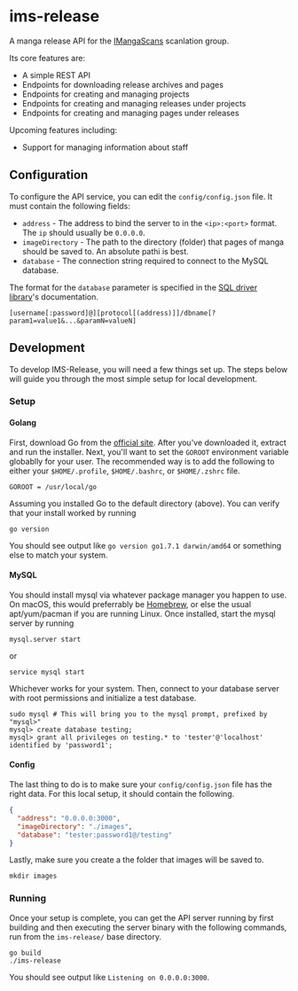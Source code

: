 # ims-release

A manga release API for the [IMangaScans](https://imangascans.org/) scanlation group.

Its core features are:

* A simple REST API
* Endpoints for downloading release archives and pages
* Endpoints for creating and managing projects
* Endpoints for creating and managing releases under projects
* Endpoints for creating and managing pages under releases

Upcoming features including:

* Support for managing information about staff

## Configuration

To configure the API service, you can edit the `config/config.json` file. It must contain the following fields:

* `address` - The address to bind the server to in the `<ip>:<port>` format. The `ip` should usually be `0.0.0.0`.
* `imageDirectory` - The path to the directory (folder) that pages of manga should be saved to. An absolute pathi is best.
* `database` - The connection string required to connect to the MySQL database.

The format for the `database` parameter is specified in the [SQL driver library](https://github.com/go-sql-driver/mysql#dsn-data-source-name)'s
documentation.

```
[username[:password]@][protocol[(address)]]/dbname[?param1=value1&...&paramN=valueN]
```

## Development

To develop IMS-Release, you will need a few things set up. The steps below will guide you through the most simple setup for local development.

### Setup

#### Golang

First, download Go from the [official site](https://golang.org/dl/).  After you've downloaded it, extract and run the installer.  Next, you'll want to set the `GOROOT` environment variable globablly for your user.  The recommended way is to add the following to either your `$HOME/.profile`, `$HOME/.bashrc`, or `$HOME/.zshrc` file.

```
GOROOT = /usr/local/go
```

Assuming you installed Go to the default directory (above). You can verify that your install worked by running

```
go version
```

You should see output like `go version go1.7.1 darwin/amd64` or something else to match your system.

#### MySQL

You should install mysql via whatever package manager you happen to use.  On macOS, this would preferrably be [Homebrew](http://brew.sh/), or else the usual apt/yum/pacman if you are running Linux. Once installed, start the mysql server by running

```
mysql.server start
```

or

```
service mysql start
```

Whichever works for your system.  Then, connect to your database server with root permissions and initialize a test database.

```
sudo mysql # This will bring you to the mysql prompt, prefixed by "mysql>"
mysql> create database testing;
mysql> grant all privileges on testing.* to 'tester'@'localhost' identified by 'password1';
```

#### Config

The last thing to do is to make sure your `config/config.json` file has the right data.  For this local setup, it should contain the following.

```json
{
  "address": "0.0.0.0:3000",
  "imageDirectory": "./images",
  "database": "tester:password1@/testing"
}
```

Lastly, make sure you create a the folder that images will be saved to.

```
mkdir images
```

### Running

Once your setup is complete, you can get the API server running by first building and then executing the server binary with the following commands, run from the `ims-release/` base directory.

```
go build
./ims-release
```

You should see output like `Listening on 0.0.0.0:3000`.